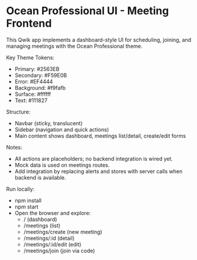 # Ocean Professional UI - Meeting Frontend

This Qwik app implements a dashboard-style UI for scheduling, joining, and managing meetings with the Ocean Professional theme.

Key Theme Tokens:
- Primary: #2563EB
- Secondary: #F59E0B
- Error: #EF4444
- Background: #f9fafb
- Surface: #ffffff
- Text: #111827

Structure:
- Navbar (sticky, translucent)
- Sidebar (navigation and quick actions)
- Main content shows dashboard, meetings list/detail, create/edit forms

Notes:
- All actions are placeholders; no backend integration is wired yet.
- Mock data is used on meetings routes.
- Add integration by replacing alerts and stores with server calls when backend is available.

Run locally:
- npm install
- npm start
- Open the browser and explore:
  - / (dashboard)
  - /meetings (list)
  - /meetings/create (new meeting)
  - /meetings/:id (detail)
  - /meetings/:id/edit (edit)
  - /meetings/join (join via code)

